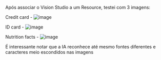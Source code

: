 Após associar o Vision Studio a um Resource, testei com 3 imagens: 

Credit card - ![image](https://github.com/dgomesdev/Azure-AI-Lab/assets/114317159/45ba1519-5986-4714-953d-1ff550b99b42)

ID card - ![image](https://github.com/dgomesdev/Azure-AI-Lab/assets/114317159/d491bc84-5ead-4489-a714-fc533b8584c5)

Nutrition facts - ![image](https://github.com/dgomesdev/Azure-AI-Lab/assets/114317159/df2ae737-266b-4efc-9baa-0ed5d655a3a3)

É interessante notar que a IA reconhece até mesmo fontes diferentes e caracteres meio escondidos nas imagens
